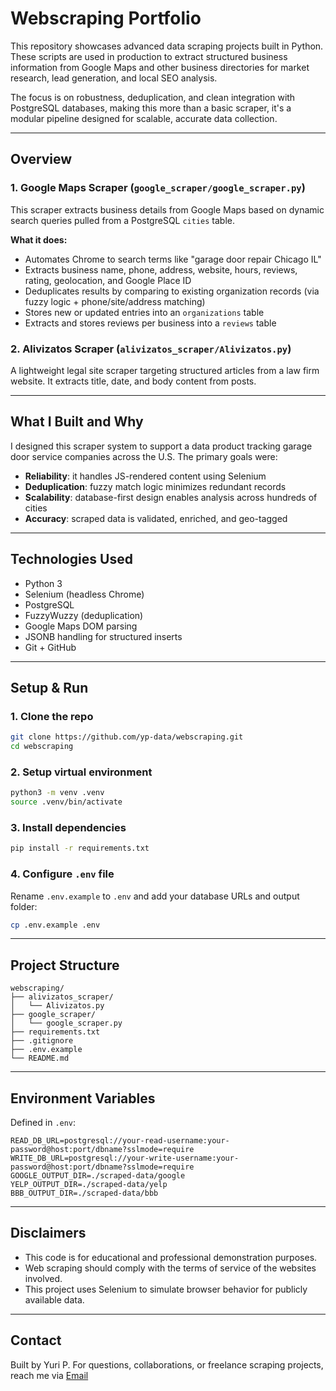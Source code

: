# Webscraping Portfolio

This repository showcases advanced data scraping projects built in Python. These scripts are used in production to extract structured business information from Google Maps and other business directories for market research, lead generation, and local SEO analysis.

The focus is on robustness, deduplication, and clean integration with PostgreSQL databases, making this more than a basic scraper, it's a modular pipeline designed for scalable, accurate data collection.

---

## Overview

### 1. Google Maps Scraper (`google_scraper/google_scraper.py`)
This scraper extracts business details from Google Maps based on dynamic search queries pulled from a PostgreSQL `cities` table.

**What it does:**
- Automates Chrome to search terms like "garage door repair Chicago IL"
- Extracts business name, phone, address, website, hours, reviews, rating, geolocation, and Google Place ID
- Deduplicates results by comparing to existing organization records (via fuzzy logic + phone/site/address matching)
- Stores new or updated entries into an `organizations` table
- Extracts and stores reviews per business into a `reviews` table

### 2. Alivizatos Scraper (`alivizatos_scraper/Alivizatos.py`)
A lightweight legal site scraper targeting structured articles from a law firm website. It extracts title, date, and body content from posts.

---

## What I Built and Why

I designed this scraper system to support a data product tracking garage door service companies across the U.S. The primary goals were:
- **Reliability**: it handles JS-rendered content using Selenium
- **Deduplication**: fuzzy match logic minimizes redundant records
- **Scalability**: database-first design enables analysis across hundreds of cities
- **Accuracy**: scraped data is validated, enriched, and geo-tagged

---

## Technologies Used

- Python 3
- Selenium (headless Chrome)
- PostgreSQL
- FuzzyWuzzy (deduplication)
- Google Maps DOM parsing
- JSONB handling for structured inserts
- Git + GitHub

---

## Setup & Run

### 1. Clone the repo
```bash
git clone https://github.com/yp-data/webscraping.git
cd webscraping
```

### 2. Setup virtual environment
```bash
python3 -m venv .venv
source .venv/bin/activate
```

### 3. Install dependencies
```bash
pip install -r requirements.txt
```

### 4. Configure `.env` file
Rename `.env.example` to `.env` and add your database URLs and output folder:
```bash
cp .env.example .env
```

---

## Project Structure

```
webscraping/
├── alivizatos_scraper/
│   └── Alivizatos.py
├── google_scraper/
│   └── google_scraper.py
├── requirements.txt
├── .gitignore
├── .env.example
└── README.md
```

---

## Environment Variables

Defined in `.env`:
```env
READ_DB_URL=postgresql://your-read-username:your-password@host:port/dbname?sslmode=require
WRITE_DB_URL=postgresql://your-write-username:your-password@host:port/dbname?sslmode=require
GOOGLE_OUTPUT_DIR=./scraped-data/google
YELP_OUTPUT_DIR=./scraped-data/yelp
BBB_OUTPUT_DIR=./scraped-data/bbb
```

---

## Disclaimers

- This code is for educational and professional demonstration purposes.
- Web scraping should comply with the terms of service of the websites involved.
- This project uses Selenium to simulate browser behavior for publicly available data.

---

## Contact

Built by Yuri P. For questions, collaborations, or freelance scraping projects, reach me via [Email](mailto:yuri.punzalan@gmail.com)
